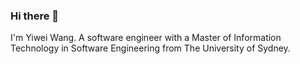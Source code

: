 ### Hi there 👋

I'm Yiwei Wang. A software engineer with a Master of Information Technology in Software Engineering from The University of Sydney. 
